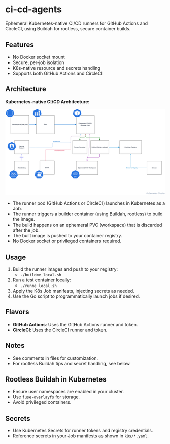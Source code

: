 # ci-cd-agents

Ephemeral Kubernetes-native CI/CD runners for GitHub Actions and CircleCI, using Buildah for rootless, secure container builds.

## Features
- No Docker socket mount
- Secure, per-job isolation
- K8s-native resource and secrets handling
- Supports both GitHub Actions and CircleCI

## Architecture

**Kubernetes-native CI/CD Architecture:**

![CI/CD Architecture](docs/ci-cd-architecture-latest-1.svg)

- The runner pod (GitHub Actions or CircleCI) launches in Kubernetes as a Job.
- The runner triggers a builder container (using Buildah, rootless) to build the image.
- The build happens on an ephemeral PVC (workspace) that is discarded after the job.
- The built image is pushed to your container registry.
- No Docker socket or privileged containers required.

## Usage
1. Build the runner images and push to your registry:
   - `./buildme_local.sh`
2. Run a test container locally:
   - `./runme_local.sh`
3. Apply the K8s Job manifests, injecting secrets as needed.
4. Use the Go script to programmatically launch jobs if desired.

## Flavors
- **GitHub Actions**: Uses the GitHub Actions runner and token.
- **CircleCI**: Uses the CircleCI runner and token.

## Notes
- See comments in files for customization.
- For rootless Buildah tips and secret handling, see below.

## Rootless Buildah in Kubernetes
- Ensure user namespaces are enabled in your cluster.
- Use `fuse-overlayfs` for storage.
- Avoid privileged containers.

## Secrets
- Use Kubernetes Secrets for runner tokens and registry credentials.
- Reference secrets in your Job manifests as shown in `k8s/*.yaml`. 

